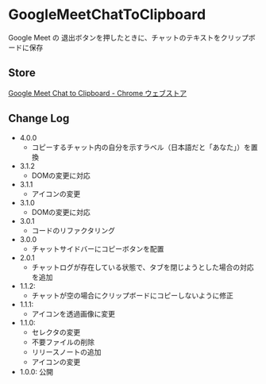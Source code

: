 # GoogleMeetChatToClipboard

Google Meet の 退出ボタンを押したときに、チャットのテキストをクリップボードに保存

## Store

[Google Meet Chat to Clipboard - Chrome ウェブストア](https://chrome.google.com/webstore/detail/google-meet-chat-to-clipb/djoaekihkgkgcgckfjakaekoiplcpoec)

## Change Log

- 4.0.0
  * コピーするチャット内の自分を示すラベル（日本語だと「あなた」）を置換
- 3.1.2
  * DOMの変更に対応
- 3.1.1
  * アイコンの変更
- 3.1.0
  * DOMの変更に対応
- 3.0.1
  * コードのリファクタリング
- 3.0.0
  * チャットサイドバーにコピーボタンを配置
- 2.0.1
  * チャットログが存在している状態で、タブを閉じようとした場合の対応を追加
- 1.1.2:
  * チャットが空の場合にクリップボードにコピーしないように修正
- 1.1.1:
  * アイコンを透過画像に変更
- 1.1.0: 
  * セレクタの変更
  * 不要ファイルの削除
  * リリースノートの追加
  * アイコンの変更
- 1.0.0: 公開